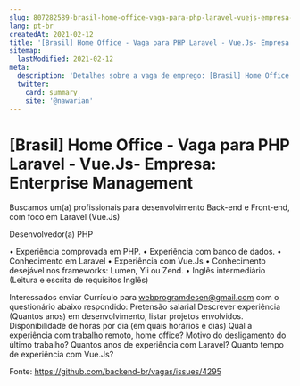 ```yaml
---
slug: 807282589-brasil-home-office-vaga-para-php-laravel-vuejs-empresa-enterprise-management
lang: pt-br
createdAt: 2021-02-12
title: '[Brasil] Home Office - Vaga para PHP Laravel - Vue.Js- Empresa: Enterprise Management - Vaga de Emprego'
sitemap:
  lastModified: 2021-02-12
meta:
  description: 'Detalhes sobre a vaga de emprego: [Brasil] Home Office - Vaga para PHP Laravel - Vue.Js- Empresa: Enterprise Management'
  twitter:
    card: summary
    site: '@nawarian'
---
```


# [Brasil] Home Office - Vaga para PHP Laravel - Vue.Js- Empresa: Enterprise Management

Buscamos um(a) profissionais para desenvolvimento Back-end e Front-end, com foco em 
Laravel (Vue.Js) 

Desenvolvedor(a) PHP 

•	Experiência comprovada em PHP. 
•	Experiência com banco de dados. 
•	Conhecimento em Laravel
•       Experiência com Vue.Js
•	Conhecimento desejável nos frameworks: Lumen, Yii ou Zend. 
•	Inglês intermediário (Leitura e escrita de requisitos Inglês)

 
Interessados enviar Currículo para webprogramdesen@gmail.com com o questionário abaixo respondido: 
Pretensão salarial
Descrever experiência (Quantos anos) em desenvolvimento, listar projetos envolvidos.
Disponibilidade de horas por dia (em quais horários e dias)
Qual a experiência com trabalho remoto, home office?
Motivo do desligamento do último trabalho?
Quantos anos de experiência com Laravel?
Quanto tempo de experiência com Vue.Js?


Fonte: https://github.com/backend-br/vagas/issues/4295